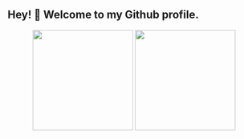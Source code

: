 ## Hey! 👋 Welcome to my Github profile.

<p align="center"> 
  <img style="height: 200px" src="https://github-readme-stats-eight-theta.vercel.app/api?username=izi-challenges&show_icons=true&theme=vue-dark&include_all_commits=true&count_private=true" />
  <img style="height: 200px" src="https://github-readme-stats-eight-theta.vercel.app/api/top-langs/?username=izi-challenges&langs_count=8&theme=vue-dark"/>
</p>
